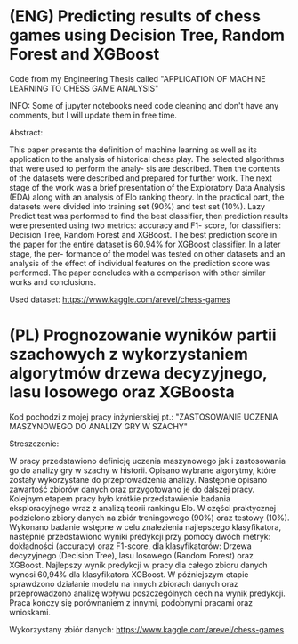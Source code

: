 # (ENG) Predicting results of chess games using Decision Tree, Random Forest and XGBoost

Code from my Engineering Thesis called "APPLICATION OF MACHINE LEARNING TO CHESS GAME ANALYSIS"

INFO: Some of jupyter notebooks need code cleaning and don't have any comments, but I will update them in free time. 

Abstract:

This paper presents the definition of machine learning as well as its application to the analysis of historical chess play. The selected algorithms that were used to perform the analy- sis are described. Then the contents of the datasets were described and prepared for further work. The next stage of the work was a brief presentation of the Exploratory Data Analysis (EDA) along with an analysis of Elo ranking theory. In the practical part, the datasets were divided into training set (90%) and test set (10%). Lazy Predict test was performed to find the best classifier, then prediction results were presented using two metrics: accuracy and F1- score, for classifiers: Decision Tree, Random Forest and XGBoost. The best prediction score in the paper for the entire dataset is 60.94% for XGBoost classifier. In a later stage, the per- formance of the model was tested on other datasets and an analysis of the effect of individual features on the prediction score was performed. The paper concludes with a comparison with other similar works and conclusions.

Used dataset: https://www.kaggle.com/arevel/chess-games

# (PL) Prognozowanie wyników partii szachowych z wykorzystaniem algorytmów drzewa decyzyjnego, lasu losowego oraz XGBoosta

Kod pochodzi z mojej pracy inżynierskiej pt.: "ZASTOSOWANIE UCZENIA MASZYNOWEGO DO ANALIZY GRY W SZACHY"

Streszczenie:

W pracy przedstawiono definicję uczenia maszynowego jak i zastosowania go do analizy gry w szachy w historii. Opisano wybrane algorytmy, które zostały wykorzystane do przeprowadzenia analizy. Następnie opisano zawartość zbiorów danych oraz przygotowano je do dalszej pracy. Kolejnym etapem pracy było krótkie przedstawienie badania eksploracyjnego wraz z analizą teorii rankingu Elo. W części praktycznej podzielono zbiory danych na zbiór treningowego (90%) oraz testowy (10%). Wykonano badanie wstępne w celu znalezienia najlepszego klasyfikatora, następnie przedstawiono wyniki predykcji przy pomocy dwóch metryk: dokładności (accuracy) oraz F1-score, dla klasyfikatorów: Drzewa decyzyjnego (Decision Tree), lasu losowego (Random Forest) oraz XGBoost. Najlepszy wynik predykcji w pracy dla całego zbioru danych wynosi 60,94% dla klasyfikatora XGBoost. W późniejszym etapie sprawdzono działanie modelu na innych zbiorach danych oraz przeprowadzono analizę wpływu poszczególnych cech na wynik predykcji. Praca kończy się porównaniem z innymi, podobnymi pracami oraz wnioskami.

Wykorzystany zbiór danych: https://www.kaggle.com/arevel/chess-games
